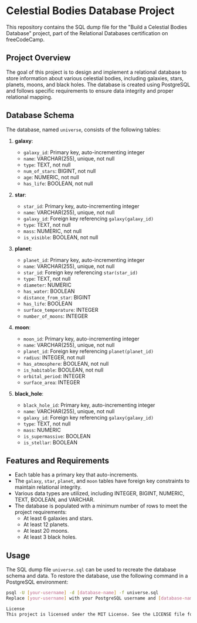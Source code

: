 # Celestial Bodies Database Project

This repository contains the SQL dump file for the "Build a Celestial Bodies Database" project, part of the Relational Databases certification on freeCodeCamp.

## Project Overview

The goal of this project is to design and implement a relational database to store information about various celestial bodies, including galaxies, stars, planets, moons, and black holes. The database is created using PostgreSQL and follows specific requirements to ensure data integrity and proper relational mapping.

## Database Schema

The database, named `universe`, consists of the following tables:

1. **galaxy**:
   - `galaxy_id`: Primary key, auto-incrementing integer
   - `name`: VARCHAR(255), unique, not null
   - `type`: TEXT, not null
   - `num_of_stars`: BIGINT, not null
   - `age`: NUMERIC, not null
   - `has_life`: BOOLEAN, not null

2. **star**:
   - `star_id`: Primary key, auto-incrementing integer
   - `name`: VARCHAR(255), unique, not null
   - `galaxy_id`: Foreign key referencing `galaxy(galaxy_id)`
   - `type`: TEXT, not null
   - `mass`: NUMERIC, not null
   - `is_visible`: BOOLEAN, not null

3. **planet**:
   - `planet_id`: Primary key, auto-incrementing integer
   - `name`: VARCHAR(255), unique, not null
   - `star_id`: Foreign key referencing `star(star_id)`
   - `type`: TEXT, not null
   - `diameter`: NUMERIC
   - `has_water`: BOOLEAN
   - `distance_from_star`: BIGINT
   - `has_life`: BOOLEAN
   - `surface_temperature`: INTEGER
   - `number_of_moons`: INTEGER

4. **moon**:
   - `moon_id`: Primary key, auto-incrementing integer
   - `name`: VARCHAR(255), unique, not null
   - `planet_id`: Foreign key referencing `planet(planet_id)`
   - `radius`: INTEGER, not null
   - `has_atmosphere`: BOOLEAN, not null
   - `is_habitable`: BOOLEAN, not null
   - `orbital_period`: INTEGER
   - `surface_area`: INTEGER

5. **black_hole**:
   - `black_hole_id`: Primary key, auto-incrementing integer
   - `name`: VARCHAR(255), unique, not null
   - `galaxy_id`: Foreign key referencing `galaxy(galaxy_id)`
   - `type`: TEXT, not null
   - `mass`: NUMERIC
   - `is_supermassive`: BOOLEAN
   - `is_stellar`: BOOLEAN

## Features and Requirements

- Each table has a primary key that auto-increments.
- The `galaxy`, `star`, `planet`, and `moon` tables have foreign key constraints to maintain relational integrity.
- Various data types are utilized, including INTEGER, BIGINT, NUMERIC, TEXT, BOOLEAN, and VARCHAR.
- The database is populated with a minimum number of rows to meet the project requirements:
  - At least 6 galaxies and stars.
  - At least 12 planets.
  - At least 20 moons.
  - At least 3 black holes.

## Usage

The SQL dump file `universe.sql` can be used to recreate the database schema and data. To restore the database, use the following command in a PostgreSQL environment:

```bash
psql -U [your-username] -d [database-name] -f universe.sql
Replace [your-username] with your PostgreSQL username and [database-name] with the name of the database where you want to import the data.

License
This project is licensed under the MIT License. See the LICENSE file for details.
